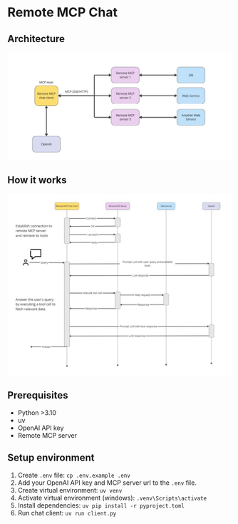 # Remote MCP Chat

## Architecture
![alt text](<resources/architecture.jpg>)

## How it works
![alt text](<resources/how-it-works.jpg>)

## Prerequisites
- Python >3.10
- uv
- OpenAI API key
- Remote MCP server

## Setup environment
1. Create `.env` file: `cp .env.example .env`
2. Add your OpenAI API key and MCP server url to the `.env` file.
3. Create virtual environment: `uv venv`
4. Activate virtual environment (windows): `.venv\Scripts\activate`
4. Install dependencies: `uv pip install -r pyproject.toml`
5. Run chat client: `uv run client.py`